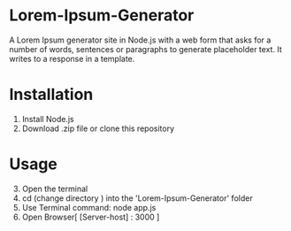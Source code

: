 # Lorem-Ipsum-Generator
A Lorem Ipsum generator site in Node.js with a web form that asks for a number of words, sentences or paragraphs to generate placeholder text. It writes to a response in a template.

# Installation
1. Install Node.js  
2. Download .zip file or clone this repository  

# Usage
3. Open the terminal
4. cd (change directory )  into the 'Lorem-Ipsum-Generator' folder
5. Use Terminal command: node app.js
6. Open Browser[ [Server-host] : 3000 ]  
